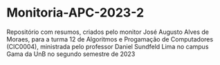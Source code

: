 # Monitoria-APC-2023-2

Repositório com resumos, criados pelo monitor José Augusto Alves de Moraes, para a turma 12 de Algoritmos e Progamação de Computadores (CIC0004), ministrada pelo professor Daniel Sundfeld Lima no campus Gama da UnB no segundo semestre de 2023
